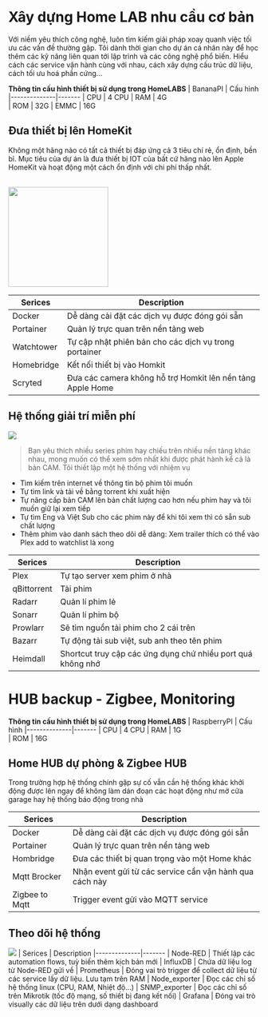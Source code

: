 # Xây dựng Home LAB nhu cầu cơ bản
Với niềm yêu thích công nghệ, luôn tìm kiếm giải pháp xoay quanh việc tối ưu các vấn đề thường gặp. Tôi dành thời gian cho dự án cá nhân này để học thêm các kỹ năng liên quan tới lập trình và các công nghệ phổ biến. Hiểu cách các service vận hành cùng với nhau, cách xây dựng cấu trúc dữ liệu, cách tối ưu hoá phần cứng...

**Thông tin cấu hình thiết bị sử dụng trong HomeLABS**
| BananaPI | Cấu hình 
|--------------|-------
| CPU | 4 CPU
| RAM | 4G  
| ROM | 32G
| EMMC | 16G

## Đưa thiết bị lên HomeKit

Không một hãng nào có tất cả thiết bị đáp ứng cả 3 tiêu chí rẻ, ổn định, bền bỉ. Mục tiêu của dự án là đưa thiết bị IOT của bất cứ hãng nào lên Apple HomeKit và hoạt động một cách ổn định với chi phí thấp nhất.

<br><img src="https://egg.d.pr/i/IBIEzi.jpg" width="200">

| Serices | Description
|--------------|-------
| Docker | Dễ dàng cài đặt các dịch vụ được đóng gói sẵn
| Portainer | Quản lý trực quan trên nền tảng web  
| Watchtower |  Tự cập nhật phiên bản cho các dịch vụ trong portainer
| Homebridge | Kết nối thiết bị vào Homkit
| Scryted | Đưa các camera không hỗ trợ Homkit lên nền tảng Apple Home


## Hệ thống giải trí miễn phí
![](https://egg.d.pr/i/KB4YQS.jpg)
>Bạn yêu thích nhiều series phim hay chiếu trên nhiều nền tảng khác nhau, mong muốn có thể xem sớm nhất khi được phát hành kể cả là bản CAM. Tôi thiết lập một hệ thống với nhiệm vụ
- Tìm kiếm trên internet về thông tin bộ phim tôi muốn
- Tự tìm link và tải về bằng torrent khi xuất hiện
- Tự nâng cấp bản CAM lên bản chất lượng cao hơn nếu phim hay và tôi muốn giữ lại xem tiếp
- Tự tìm Eng và Việt Sub cho các phim này để khi tôi xem thì có sẵn sub chất lượng
- Thêm phim vào danh sách theo dõi dễ dàng: Xem trailer thích có thể vào Plex add to watchlist là xong

| Serices | Description
|--------------|-------
| Plex | Tự tạo server xem phim ở nhà
| qBittorrent | Tải phim
| Radarr | Quản lí phim lẻ
| Sonarr | Quản lí phim bộ
| Prowlarr | Sẽ tìm nguồn tải phim cho 2 cái trên
| Bazarr | Tự động tải sub việt, sub anh theo tên phim
| Heimdall | Shortcut truy cập các ứng dụng chứ nhiều port quá không nhớ

# HUB backup - Zigbee, Monitoring

**Thông tin cấu hình thiết bị sử dụng trong HomeLABS**
| RaspberryPI | Cấu hình 
|--------------|-------
| CPU | 4 CPU
| RAM | 1G  
| ROM | 16G  

## Home HUB dự phòng & Zigbee HUB
Trong trường hợp hệ thống chính gặp sự cố vẫn cần hệ thống khác khởi động được lên ngay để không làm dán đoạn các hoạt động như mở cửa garage hay hệ thống báo động trong nhà

| Serices | Description
|--------------|-------
| Docker | Dễ dàng cài đặt các dịch vụ được đóng gói sẵn
| Portainer | Quản lý trực quan trên nền tảng web
| Hombridge | Đưa các thiết bị quan trọng vào một Home khác
| Mqtt Brocker | Nhận event gửi từ các service cần vận hành qua cách này
| Zigbee to Mqtt | Trigger event gửi vào MQTT service

## Theo dõi hệ thống
![](https://egg.d.pr/i/zRDjAi.jpg)
| Serices | Description
|--------------|-------
| Node-RED | Thiết lập các automation flows, tuỳ biến thêm kịch bản mới
| InfluxDB | Chứa dữ liệu log từ Node-RED gửi về
| Prometheus | Đóng vai trò trigger để collect dữ liệu từ các service lấy dữ liệu. Lưu tạm trên RAM
| Node_exporter | Đọc các chỉ số hệ thống linux (CPU, RAM, Nhiệt độ...)
| SNMP_exporter | Đọc các chỉ số trên Mikrotik (tốc độ mạng, số thiết bị đang kết nối)
| Grafana | Đóng vai trò visually các dữ liệu trên dưới dạng dashboard
